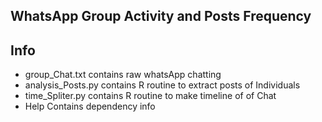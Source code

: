 ## WhatsApp Group Activity and Posts Frequency
## Info
* group_Chat.txt contains raw whatsApp chatting
* analysis_Posts.py	contains R routine to extract posts of Individuals
* time_Spliter.py	contains R routine to make timeline of of Chat
* Help 			Contains dependency info
